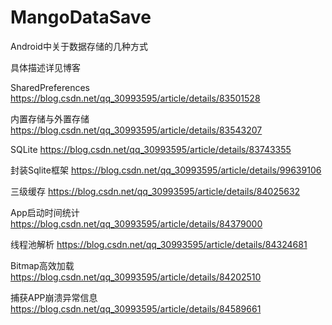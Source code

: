 # MangoDataSave

Android中关于数据存储的几种方式

具体描述详见博客

SharedPreferences https://blog.csdn.net/qq_30993595/article/details/83501528

内置存储与外置存储 https://blog.csdn.net/qq_30993595/article/details/83543207

SQLite https://blog.csdn.net/qq_30993595/article/details/83743355

封装Sqlite框架 https://blog.csdn.net/qq_30993595/article/details/99639106

三级缓存 https://blog.csdn.net/qq_30993595/article/details/84025632

App启动时间统计 https://blog.csdn.net/qq_30993595/article/details/84379000

线程池解析 https://blog.csdn.net/qq_30993595/article/details/84324681

Bitmap高效加载 https://blog.csdn.net/qq_30993595/article/details/84202510

捕获APP崩溃异常信息 https://blog.csdn.net/qq_30993595/article/details/84589661
